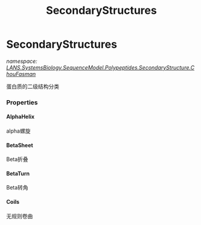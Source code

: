 ﻿---
title: SecondaryStructures
---

# SecondaryStructures
_namespace: [LANS.SystemsBiology.SequenceModel.Polypeptides.SecondaryStructure.ChouFasman](N-LANS.SystemsBiology.SequenceModel.Polypeptides.SecondaryStructure.ChouFasman.html)_

蛋白质的二级结构分类



### Properties

#### AlphaHelix
alpha螺旋
#### BetaSheet
Beta折叠
#### BetaTurn
Beta转角
#### Coils
无规则卷曲

